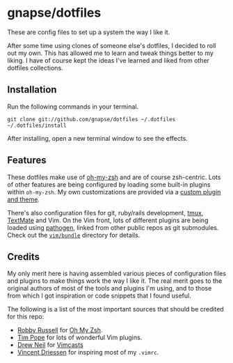 # gnapse/dotfiles

These are config files to set up a system the way I like it.

After some time using clones of someone else's dotfiles, I decided to roll out
my own. This has allowed me to learn and tweak things better to my liking.
I have of course kept the ideas I've learned and liked from other dotfiles
collections.

## Installation

Run the following commands in your terminal.

```terminal
git clone git://github.com/gnapse/dotfiles ~/.dotfiles
~/.dotfiles/install
```

After installing, open a new terminal window to see the effects.

## Features

These dotfiles make use of [oh-my-zsh][] and are of course zsh-centric. Lots of
other features are being configured by loading some built-in plugins within
`oh-my-zsh`.  My own customizations are provided via a [custom plugin and
theme][].

There's also configuration files for git, ruby/rails development, [tmux][],
[TextMate][] and Vim.  On the Vim front, lots of different plugins are being
loaded using [pathogen][], linked from other public repos as git submodules.
Check out the [`vim/bundle`][vim-bundle] directory for details.

## Credits

My only merit here is having assembled various pieces of configuration files
and plugins to make things work the way I like it.  The real merit goes to the
original authors of most of the tools and plugins I'm using, and to those from
which I got inspiration or code snippets that I found useful.

The following is a list of the most important sources that should be credited
for this repo:

* [Robby Russell](https://github.com/robbyrussell) for [Oh My Zsh][oh-my-zsh].
* [Tim Pope](https://github.com/tpope) for lots of wonderful Vim plugins.
* [Drew Neil](https://github.com/nelstrom) for [Vimcasts](http://vimcasts.org)
* [Vincent Driessen](https://github.com/nvie) for inspiring most of my `.vimrc`.

[oh-my-zsh]: http://github.com/robbyrussell/oh-my-zsh
[custom plugin and theme]: https://github.com/gnapse/dotfiles/tree/master/zsh
[tmux]: http://tmux.sourceforge.net
[TextMate]:  http://github.com/textmate/textmate
[pathogen]: http://github.com/tpope/vim-pathogen
[vim-bundle]: https://github.com/gnapse/dotfiles/tree/master/vim/bundle
